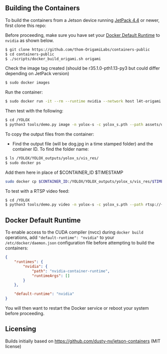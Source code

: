 
## Building the Containers

To build the containers from a Jetson device running [JetPack 4.4](https://developer.nvidia.com/embedded/jetpack) or newer, first clone this repo:

Before proceeding, make sure you have set your [Docker Default Runtime](#docker-default-runtime) to `nvidia` as shown below.

``` bash
$ git clone https://github.com/thom-OrigamiLabs/containers-public
$ cd containers-public
$ ./scripts/docker_build_origami.sh origami
``` 

Check the image tag created (should be r35.1.0-pth1.13-py3 but could differ depending on JetPack version) 

``` bash
$ sudo docker images
``` 

Run the container:

``` bash
$ sudo docker run -it --rm --runtime nvidia --network host l4t-origami:r35.1.0-pth1.13-py3
``` 

Then test with the following:

``` bash
$ cd /YOLOX
$ python3 tools/demo.py image -n yolox-s -c yolox_s.pth --path assets/dog.jpg --conf 0.25 --nms 0.45 --tsize 640 --save_result --device gpu
``` 

To copy the output files from the container:
- Find the output file (will be dog.jpg in a time stamped folder) and the container ID. To find the folder name:

``` bash
$ ls /YOLOX/YOLOX_outputs/yolox_s/vis_res/
$ sudo docker ps
``` 

Add them here in place of $CONTAINER_ID $TIMESTAMP

``` bash
sudo docker cp $CONTAINER_ID:/YOLOX/YOLOX_outputs/yolox_s/vis_res/$TIMESTAMP/dog.jpg ./dog.jpg
``` 

To test with a RTSP video feed:

``` bash
$ cd /YOLOX
$ python3 tools/demo.py video -n yolox-s -c yolox_s.pth --path rtsp://{USER}:{PASSWORD}@{ADDRESS} --conf 0.25 --nms 0.45 --tsize 640 --save_result --device gpu
``` 

## Docker Default Runtime

To enable access to the CUDA compiler (nvcc) during `docker build` operations, add `"default-runtime": "nvidia"` to your `/etc/docker/daemon.json` configuration file before attempting to build the containers:

``` json
{
    "runtimes": {
        "nvidia": {
            "path": "nvidia-container-runtime",
            "runtimeArgs": []
        }
    },

    "default-runtime": "nvidia"
}
```

You will then want to restart the Docker service or reboot your system before proceeding.


## Licensing

Builds initially based on https://github.com/dusty-nv/jetson-containers (MIT license)